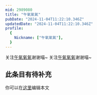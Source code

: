 ```yaml
---
mid: 2989080
title: "午氧氧氧"
pubDate: "2024-11-04T11:22:10.346Z"
updatedDate: "2024-11-04T11:22:10.346Z"
profile:
  {
    Nickname: ["午氧氧氧"],
  }
---
```


关注[午氧氧氧](https://space.bilibili.com/2989080)谢谢喵~ 关注[午氧氧氧](https://space.bilibili.com/2989080)谢谢喵~

## 此条目有待补充
你可以在[这里](https://github.com/Yuhanawa/VTuber.ICU/edit/master/src/content/v/午氧氧氧/index.md)编辑本文
